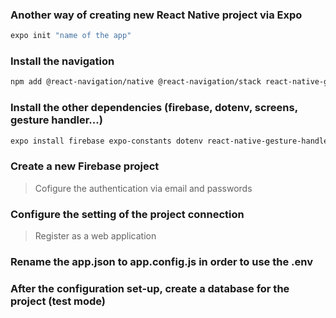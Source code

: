 ### Another way of creating new React Native project via Expo

```bash
expo init "name of the app"
```

### Install the navigation

```bash
npm add @react-navigation/native @react-navigation/stack react-native-gifted-chat
```

### Install the other dependencies (firebase, dotenv, screens, gesture handler...)

```bash
expo install firebase expo-constants dotenv react-native-gesture-handler react-native-screens react-native-safe-area-context @react-native-community/masked-view
```

### Create a new Firebase project

> Cofigure the authentication via email and passwords

### Configure the setting of the project connection

> Register as a web application

### Rename the app.json to app.config.js in order to use the .env

### After the configuration set-up, create a database for the project (test mode)

